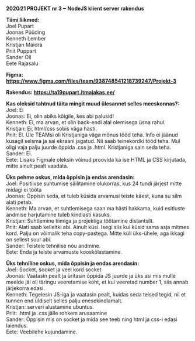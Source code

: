 <b>2020∕21 PROJEKT nr 3 ‒ NodeJS klient server rakendus</b>

<b>Tiimi liikmed:</b><br>
Joel Pupart<br> 
Joonas Püüding<br>
Kenneth Lember<br>
Kristjan Maidra<br>
Priit Puppart<br>
Sander Oll<br>
Eete Rajasalu<br>

<b>Figma: https://www.figma.com/files/team/938748541218739247/Projekt-3</b>

<b>Rakendus: https://ta19pupart.itmajakas.ee/</b>

<b>Kas oleksid tahtnud täita mingit muud ülesannet selles meeskonnas?:</b><br>
Joel: Ei<br>
Joonas: Ei, olin abiks kõigile, kes abi palusid!<br>
Kenneth: Ei, ma arvan, et olin back-endi alal olemisega üsna rahul.<br>
Kristjan: Ei, html/css sobis väga hästi.<br>
Priit: EI. Üle TEAMsi oli Kristjaniga väga mõnus tööd teha. Info ei jäänud kusagil seisma ja sai ekraani jagatud. Nii saab teinekordki tööd teha. Mul oligi vaja palju juurde õppida .css ja .html. Kristjaniga sain seda teha.<br>
Sander: Ei.<br>
Eete: Lisaks Figmale oleksin võinud proovida ka ise HTML ja CSS kirjutada, mitte ainult pealt vaadata.<br>

<b>Üks pehme oskus, mida õppisin ja endas arendasin:</b><br>
Joel: Positiivse suhtumise säilitamine olukorras, kus 24 tundi järjest mitte midagi ei tööta<br>
Joonas: Õppisin seda, et tuleb küsida arvamusi teiste käest, kuna su silm alati petab.<br>
Kenneth: Ma arvan, et suhtlemisega saan ma hästi hakkama, kuid esitluste andmise harjutamine tuleb kindlasti kasuks.<br>
Kristjan: Suhtlemine tiimiga ja projektiga töötamine distantsilt.<br>
Priit: Alati saab kelleltki abi. Ainult küsi. Isegi siis kui küsid sama asja mitmes kord.
Palju on võimalik teha copy-pastega. Mitte küll üks-ühele, aga ikkagi on sellest suur abi.<br>
Sander: Teistele tehnilise nõu andmine.<br>
Eete: Enda ja teiste arvamuste kooskõlastamine.<br>

<b>Üks tehniline oskus, mida õppisin ja endas arendasin:</b><br>
Joel: Socket, socket ja veel kord socket<br>
Joonas: Vaatasin pealt ja üritasin õppida JS  juurde ja üks asi mis mulle meelde jäi oli täringu veeretamise koht, et kui veeretad number 1, siis annab järjekorra edasi.<br>
Kenneth: Tegelesin JS-iga ja vaatasin pealt, kuidas seda teised tegid, nii et tunnen end üldiselt selles palju enesekindlamalt.<br>
Kristjan: serveri alustamine ubuntus.<br>
Priit: .html ja .css jälle rohkem arusaamine<br>
Sander: Õppisin mis on socket ja mida see teeb ning html ja css-i edasi laiendus.<br>
Eete: Veebilehe kujundamine.<br>
